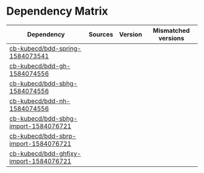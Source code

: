 # Dependency Matrix

Dependency | Sources | Version | Mismatched versions
---------- | ------- | ------- | -------------------
[cb-kubecd/bdd-spring-1584073541](https://github.com/cb-kubecd/bdd-spring-1584073541.git) |  | []() | 
[cb-kubecd/bdd-gh-1584074556](https://github.com/cb-kubecd/bdd-gh-1584074556.git) |  | []() | 
[cb-kubecd/bdd-sbhg-1584074556](https://github.com/cb-kubecd/bdd-sbhg-1584074556.git) |  | []() | 
[cb-kubecd/bdd-nh-1584074556](https://github.com/cb-kubecd/bdd-nh-1584074556.git) |  | []() | 
[cb-kubecd/bdd-sbhg-import-1584076721](https://github.com/cb-kubecd/bdd-sbhg-import-1584076721.git) |  | []() | 
[cb-kubecd/bdd-sbrp-import-1584076721](https://github.com/cb-kubecd/bdd-sbrp-import-1584076721.git) |  | []() | 
[cb-kubecd/bdd-ghfjxy-import-1584076721](https://github.com/cb-kubecd/bdd-ghfjxy-import-1584076721.git) |  | []() | 
